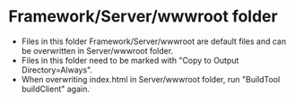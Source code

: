 ﻿# Framework/Server/wwwroot folder

* Files in this folder Framework/Server/wwwroot are default files and can be overwritten in Server/wwwroot folder.
* Files in this folder need to be marked with "Copy to Output Directory=Always".
* When overwriting index.html in Server/wwwroot folder, run "BuildTool buildClient" again.